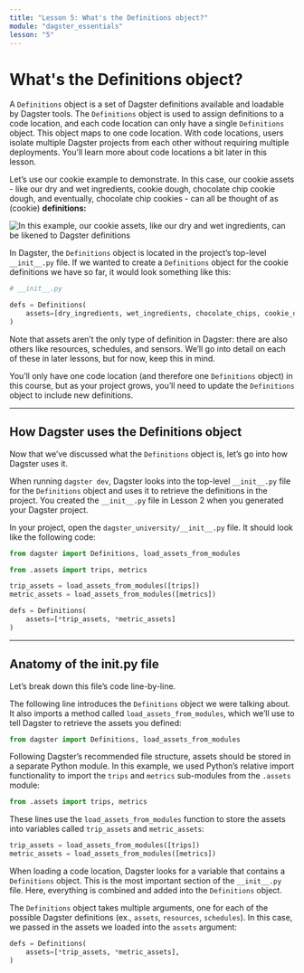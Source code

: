 ```yaml
---
title: "Lesson 5: What's the Definitions object?"
module: "dagster_essentials"
lesson: "5"
---
```


# What's the Definitions object?

A `Definitions` object is a set of Dagster definitions available and loadable by Dagster tools. The `Definitions` object is used to assign definitions to a code location, and each code location can only have a single `Definitions` object. This object maps to one code location. With code locations, users isolate multiple Dagster projects from each other without requiring multiple deployments. You’ll learn more about code locations a bit later in this lesson.

Let’s use our cookie example to demonstrate. In this case, our cookie assets - like our dry and wet ingredients, cookie dough, chocolate chip cookie dough, and eventually, chocolate chip cookies - can all be thought of as (cookie) **definitions:**

![In this example, our cookie assets, like our dry and wet ingredients, can be likened to Dagster definitions](/images/dagster-essentials/lesson-5/cookie-definitions.png)

In Dagster, the `Definitions` object is located in the project’s top-level `__init__.py` file. If we wanted to create a `Definitions` object for the cookie definitions we have so far, it would look something like this:

```python
# __init__.py

defs = Definitions(
    assets=[dry_ingredients, wet_ingredients, chocolate_chips, cookie_dough, chocolate_chip_cookie_dough, chocolate_chip_cookies]
)
```

Note that assets aren’t the only type of definition in Dagster: there are also others like resources, schedules, and sensors. We’ll go into detail on each of these in later lessons, but for now, keep this in mind.

You’ll only have one code location (and therefore one `Definitions` object) in this course, but as your project grows, you’ll need to update the `Definitions` object to include new definitions.

---

## How Dagster uses the Definitions object

Now that we’ve discussed what the `Definitions` object is, let’s go into how Dagster uses it.

When running `dagster dev`, Dagster looks into the top-level `__init__.py` file for the `Definitions` object and uses it to retrieve the definitions in the project. You created the `__init__.py` file in Lesson 2 when you generated your Dagster project.

In your project, open the `dagster_university/__init__.py` file. It should look like the following code:

```python
from dagster import Definitions, load_assets_from_modules

from .assets import trips, metrics

trip_assets = load_assets_from_modules([trips])
metric_assets = load_assets_from_modules([metrics])

defs = Definitions(
    assets=[*trip_assets, *metric_assets]
)
```

---

## Anatomy of the __init__.py file

Let’s break down this file’s code line-by-line.

The following line introduces the `Definitions` object we were talking about. It also imports a method called `load_assets_from_modules`, which we’ll use to tell Dagster to retrieve the assets you defined:

```python
from dagster import Definitions, load_assets_from_modules
```

Following Dagster’s recommended file structure, assets should be stored in a separate Python module. In this example, we used Python’s relative import functionality to import the `trips` and `metrics` sub-modules from the `.assets` module:

```python
from .assets import trips, metrics
```

These lines use the `load_assets_from_modules` function to store the assets into variables called `trip_assets` and `metric_assets`:

```python
trip_assets = load_assets_from_modules([trips])
metric_assets = load_assets_from_modules([metrics])
```

When loading a code location, Dagster looks for a variable that contains a `Definitions` object. This is the most important section of the `__init__.py` file. Here, everything is combined and added into the `Definitions` object.

The `Definitions` object takes multiple arguments, one for each of the possible Dagster definitions (ex., `assets`, `resources`, `schedules`). In this case, we passed in the assets we loaded into the `assets` argument:

```python
defs = Definitions(
    assets=[*trip_assets, *metric_assets],
)
```